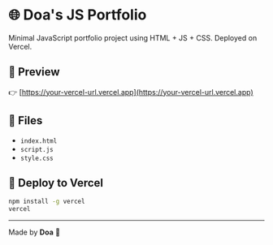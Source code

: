 # 🌐 Doa's JS Portfolio

Minimal JavaScript portfolio project using HTML + JS + CSS. Deployed on Vercel.

## 🧪 Preview

👉 [https://your-vercel-url.vercel.app](https://your-vercel-url.vercel.app)

## 📁 Files

- `index.html`
- `script.js`
- `style.css`

## 🚀 Deploy to Vercel

```bash
npm install -g vercel
vercel
```

---

Made by **Doa** 💙